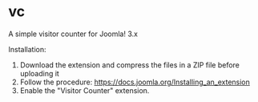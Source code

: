 # vc
A simple visitor counter for Joomla! 3.x

Installation:

1. Download the extension and compress the files in a ZIP file before uploading it
2. Follow the procedure: https://docs.joomla.org/Installing_an_extension
3. Enable the "Visitor Counter" extension.
